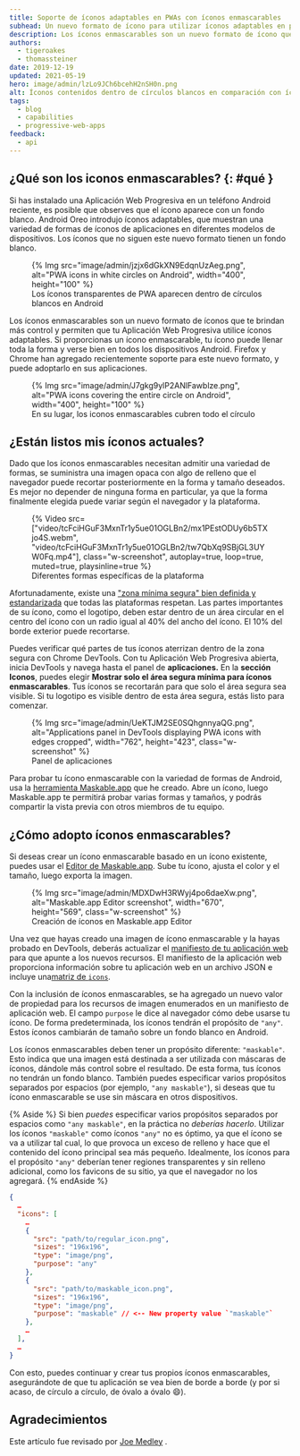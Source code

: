 ```yaml
---
title: Soporte de íconos adaptables en PWAs con íconos enmascarables
subhead: Un nuevo formato de ícono para utilizar íconos adaptables en plataformas de soporte.
description: Los íconos enmascarables son un nuevo formato de ícono que te dan más control y permiten que tu Aplicación Web Progresiva (PWA por sus siglas en inglés ) utilice íconos adaptables. Al suministrar un ícono enmascarable, tu ícono puede verse fantástico en todos los dispositivos Android.
authors:
  - tigeroakes
  - thomassteiner
date: 2019-12-19
updated: 2021-05-19
hero: image/admin/lzLo9JCh6bcehH2nSH0n.png
alt: Íconos contenidos dentro de círculos blancos en comparación con íconos que cubren todo su círculo
tags:
  - blog
  - capabilities
  - progressive-web-apps
feedback:
  - api
---
```


## ¿Qué son los iconos enmascarables? {: #qué }

Si has instalado una Aplicación Web Progresiva en un teléfono Android reciente, es posible que observes que el ícono aparece con un fondo blanco. Android Oreo introdujo íconos adaptables, que muestran una variedad de formas de íconos de aplicaciones en diferentes modelos de dispositivos. Los íconos que no siguen este nuevo formato tienen un fondo blanco.

<figure class="w-figure">{% Img src="image/admin/jzjx6dGkXN9EdqnUzAeg.png", alt="PWA icons in white circles on Android", width="400", height="100" %} <figcaption class="w-figcaption"> Los íconos transparentes de PWA aparecen dentro de círculos blancos en Android</figcaption></figure>

Los íconos enmascarables son un nuevo formato de íconos que te brindan más control y permiten que tu Aplicación Web Progresiva utilice íconos adaptables. Si proporcionas un ícono enmascarable, tu ícono puede llenar toda la forma y verse bien en todos los dispositivos Android. Firefox y Chrome han agregado recientemente soporte para este nuevo formato, y puede adoptarlo en sus aplicaciones.

<figure class="w-figure">{% Img src="image/admin/J7gkg9ylP2ANlFawblze.png", alt="PWA icons covering the entire circle on Android", width="400", height="100" %} <figcaption class="w-figcaption"> En su lugar, los iconos enmascarables cubren todo el círculo</figcaption></figure>

## ¿Están listos mis íconos actuales?

Dado que los íconos enmascarables necesitan admitir una variedad de formas, se suministra una imagen opaca con algo de relleno que el navegador puede recortar posteriormente en la forma y tamaño deseados. Es mejor no depender de ninguna forma en particular, ya que la forma finalmente elegida puede variar según el navegador y la plataforma.

<figure class="w-figure w-figure--inline-right">{% Video src=["video/tcFciHGuF3MxnTr1y5ue01OGLBn2/mx1PEstODUy6b5TXjo4S.webm", "video/tcFciHGuF3MxnTr1y5ue01OGLBn2/tw7QbXq9SBjGL3UYW0Fq.mp4"], class="w-screenshot", autoplay=true, loop=true, muted=true, playsinline=true %} <figcaption class="w-figcaption"> Diferentes formas específicas de la plataforma </figcaption></figure>

Afortunadamente, existe una ["zona mínima segura" bien definida y estandarizada](https://w3c.github.io/manifest/#icon-masks) que todas las plataformas respetan. Las partes importantes de su ícono, como el logotipo, deben estar dentro de un área circular en el centro del ícono con un radio igual al 40% del ancho del ícono. El 10% del borde exterior puede recortarse.

Puedes verificar qué partes de tus íconos aterrizan dentro de la zona segura con Chrome DevTools. Con tu Aplicación Web Progresiva abierta, inicia DevTools y navega hasta el panel de **aplicaciones.** En la **sección Iconos**, puedes elegir **Mostrar solo el área segura mínima para íconos enmascarables**. Tus íconos se recortarán para que solo el área segura sea visible. Si tu logotipo es visible dentro de esta área segura, estás listo para comenzar.

<figure class="w-figure">{% Img src="image/admin/UeKTJM2SE0SQhgnnyaQG.png", alt="Applications panel in DevTools displaying PWA icons with edges cropped", width="762", height="423", class="w-screenshot" %} <figcaption class="w-figcaption">Panel de aplicaciones</figcaption></figure>

Para probar tu ícono enmascarable con la variedad de formas de Android, usa la [herramienta Maskable.app](https://maskable.app/) que he creado. Abre un ícono, luego Maskable.app te permitirá probar varias formas y tamaños, y podrás compartir la vista previa con otros miembros de tu equipo.

## ¿Cómo adopto íconos enmascarables?

Si deseas crear un ícono enmascarable basado en un ícono existente, puedes usar el [Editor de Maskable.app](https://maskable.app/editor). Sube tu ícono, ajusta el color y el tamaño, luego exporta la imagen.

<figure class="w-figure">{% Img src="image/admin/MDXDwH3RWyj4po6daeXw.png", alt="Maskable.app Editor screenshot", width="670", height="569", class="w-screenshot" %}<br>Creación de íconos en Maskable.app Editor</figure>

Una vez que hayas creado una imagen de ícono enmascarable y la hayas probado en DevTools, deberás actualizar el [manifiesto de tu aplicación web](https://developers.google.com/web/fundamentals/web-app-manifest) para que apunte a los nuevos recursos. El manifiesto de la aplicación web proporciona información sobre tu aplicación web en un archivo JSON e incluye una[matriz de `icons`](https://developers.google.com/web/fundamentals/web-app-manifest#icons).

Con la inclusión de íconos enmascarables, se ha agregado un nuevo valor de propiedad para los recursos de imagen enumerados en un manifiesto de aplicación web. El campo `purpose` le dice al navegador cómo debe usarse tu ícono. De forma predeterminada, los íconos tendrán el propósito de `"any"`. Estos íconos cambiarán de tamaño sobre un fondo blanco en Android.

Los íconos enmascarables deben tener un propósito diferente: `"maskable"`. Esto indica que una imagen está destinada a ser utilizada con máscaras de íconos, dándole más control sobre el resultado. De esta forma, tus íconos no tendrán un fondo blanco. También puedes especificar varios propósitos separados por espacios (por ejemplo, `"any maskable"`), si deseas que tu ícono enmascarable se use sin máscara en otros dispositivos.

{% Aside %} Si bien *puedes* especificar varios propósitos separados por espacios como `"any maskable"`, en la práctica no *deberías hacerlo*. Utilizar los íconos `"maskable"` como íconos `"any"` no es óptimo, ya que el ícono se va a utilizar tal cual, lo que provoca un exceso de relleno y hace que el contenido del ícono principal sea más pequeño. Idealmente, los íconos para el propósito `"any"` deberían tener regiones transparentes y sin relleno adicional, como los favicons de su sitio, ya que el navegador no los agregará. {% endAside %}

```json
{
  …
  "icons": [
    …
    {
      "src": "path/to/regular_icon.png",
      "sizes": "196x196",
      "type": "image/png",
      "purpose": "any"
    },
    {
      "src": "path/to/maskable_icon.png",
      "sizes": "196x196",
      "type": "image/png",
      "purpose": "maskable" // <-- New property value `"maskable"`
    },
    …
  ],
  …
}
```

Con esto, puedes continuar y crear tus propios íconos enmascarables, asegurándote de que tu aplicación se vea bien de borde a borde (y por si acaso, de círculo a círculo, de óvalo a óvalo 😄).

## Agradecimientos

Este artículo fue revisado por [Joe Medley](https://github.com/jpmedley) .
